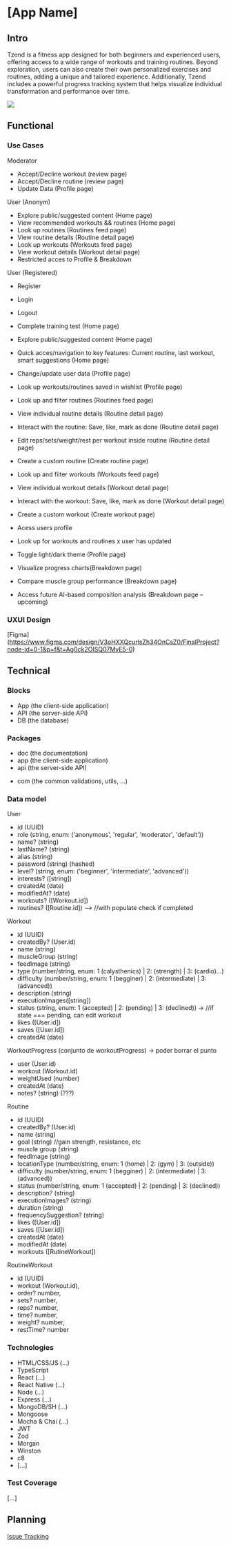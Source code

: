 # [App Name]

## Intro

Tzend is a fitness app designed for both beginners and experienced users, offering access to a wide range of workouts and training routines. Beyond exploration, users can also create their own personalized exercises and routines, adding a unique and tailored experience. Additionally, Tzend includes a powerful progress tracking system that helps visualize individual transformation and performance over time.


![](https://media.giphy.com/media/v1.Y2lkPTc5MGI3NjExb3Btd2d4czU4aXdjdGFhb3F6OXF4ZWd2N3lubTJrMzBzYjVlZXRiciZlcD12MV9naWZzX3NlYXJjaCZjdD1n/3orieKRjkyDUti23sY/giphy.gif)

## Functional

### Use Cases

Moderator
- Accept/Decline workout (review page)
- Accept/Decline routine (review page)
- Update Data (Profile page)

User (Anonym)
- Explore public/suggested content (Home page)
- View recommended workouts && routines (Home page)
- Look up routines (Routines feed page)
- View routine details (Routine detail page)
- Look up workouts (Workouts feed page)
- View workout details (Workout detail page)
- Restricted acces to Profile & Breakdown 

User (Registered)
- Register 
- Login
- Logout
- Complete training test (Home page)
- Explore public/suggested content (Home page)
- Quick acces/navigation to key features: Current routine, last workout, smart suggestions (Home page)
- Change/update user data (Profile page)
- Look up workouts/routines saved in wishlist (Profile page)
- Look up and filter routines (Routines feed page)
- View individual routine details (Routine detail page)
- Interact with the routine: Save, like, mark as done (Routine detail page)
- Edit reps/sets/weight/rest per workout inside routine (Routine detail page)
- Create a custom routine (Create routine page)
- Look up and filter workouts (Workouts feed page)
- View individual workout details (Workout detail page)
- Interact with the workout: Save, like, mark as done (Workout detail page)
- Create a custom workout (Create workout page)
- Acess users profile 
- Look up for workouts and routines x user has updated

- Toggle light/dark theme (Profile page)
- Visualize progress charts(Breakdown page)
- Compare muscle group performance (Breakdown page)
- Access future AI-based composition analysis (Breakdown page – upcoming)


### UXUI Design 

[Figma] (https://www.figma.com/design/V3oHXXQcurlsZh34OnCsZ0/FinalProject?node-id=0-1&p=f&t=Ag0ck2OISQ07MvE5-0)

## Technical

### Blocks

- App (the client-side application)
- API (the server-side API)
- DB (the database)

### Packages

- doc (the documentation)
- app (the client-side application)
- api (the server-side API)
<!-- - dat (the data model and driver) -->
- com (the common validations, utils, ...)


### Data model

User 
  - id (UUID)
  - role (string, enum: ('anonymous', 'regular', 'moderator', 'default'))
  - name? (string)
  - lastName? (string)
  - alias (string)
  - password  (string) (hashed)
  - level? (string, enum: ('beginner', 'intermediate', 'advanced'))
  - interests? ([string])
  - createdAt (date)
  - modifiedAt? (date)
  - workouts? ([Workout.id])
  - routines? ([Routine.id]) --> //with populate check if completed


<!-- · PHYSICAL DATA (FUTURE INTEGRATION)
- userId (User.id)
- Gender (string, enum: 1 (male) | 2 (female) | 3 (other))
- Height (number)
- weight (number)
- Skin folds ([number])
- createdAt (date) -->


Workout
- id (UUID)
- createdBy? (User.id)
- name (string)
- muscleGroup (string)
- feedImage (string)
- type (number/string, enum: 1 (calysthenics) | 2: (strength) | 3: (cardio)...)
- difficulty (number/string, enum: 1 (begginer) | 2: (intermediate) | 3: (advanced))
- description (string)
- executionImages([string])
- status (string, enum: 1 (accepted) | 2: (pending) | 3: (declined)) -> //if state === pending, can edit workout
- likes ([User.id])
- saves ([User.id])
- createdAt (date)


WorkoutProgress (conjunto de workoutProgress) -> poder borrar el punto
  - user (User.id)
  - workout (Workout.id) 
  - weightUsed (number)
  - createdAt (date)
  - notes? (string) (???)


Routine
- id (UUID)
- createdBy? (User.id)
- name (string)
- goal (string) //gain strength, resistance, etc
- muscle group (string)
- feedImage (string)
- locationType (number/string, enum: 1 (home) | 2: (gym) | 3: (outside))
- difficulty (number/string, enum: 1 (begginer) | 2: (intermediate) | 3: (advanced))
- status (number/string, enum: 1 (accepted) | 2: (pending) | 3: (declined))
- description? (string)
- executionImages? (string)
- duration (string)
- frequencySuggestion? (string)
- likes ([User.id])
- saves ([User.id])
- createdAt (date)
- modifiedAt (date)
- workouts ([RutineWorkout])

RoutineWorkout 
- id (UUID)
- workout (Workout.id),
- order? number,
- sets? number,
- reps? number,
- time? number,
- weight? number,
- restTime? number


### Technologies

- HTML/CSS/JS (...)
- TypeScript
- React (...)
- React Native (...)
- Node (...)
- Express (...)
- MongoDB/SH (...)
- Mongoose
- Mocha & Chai (...)
- JWT 
- Zod
- Morgan
- Winston
- c8
- [...]

### Test Coverage

[...]

## Planning

[Issue Tracking](https://github.com/b00tc4mp/isdi-bootcamp-202501/issues/70)